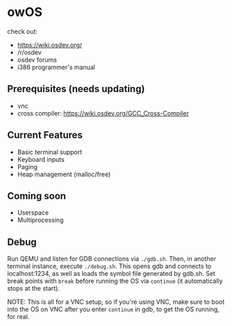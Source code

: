 # owOS
check out:
- https://wiki.osdev.org/
- /r/osdev
- osdev forums
- i386 programmer's manual

## Prerequisites (needs updating)
- vnc
- cross compiler: https://wiki.osdev.org/GCC_Cross-Compiler

## Current Features
- Basic terminal support
- Keyboard inputs
- Paging
- Heap management (malloc/free)

## Coming soon
- Userspace
- Multiprocessing

## Debug
Run QEMU and listen for GDB connections via `./gdb.sh`. Then, in another terminal instance, execute `./debug.sh`. This opens gdb and connects to localhost:1234, as well as loads the symbol file generated by gdb.sh. Set break points with `break` before running the OS via `continue` (it automatically stops at the start).

NOTE: This is all for a VNC setup, so if you're using VNC, make sure to boot into the OS on VNC after you enter `continue` in gdb, to get the OS running, for real.
